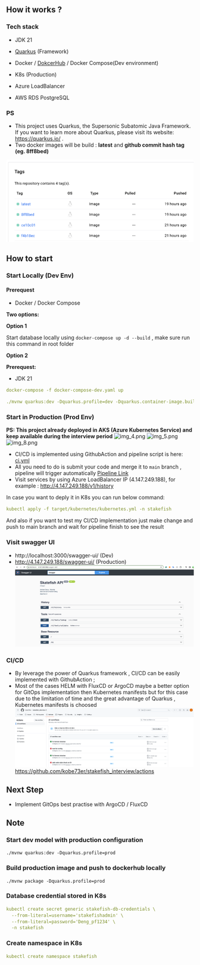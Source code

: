 

## How it works ?

### Tech stack

- JDK 21
- [Quarkus](https://quarkus.io/) (Framework)

- Docker / [DokcerHub](https://hub.docker.com/repository/docker/andrewprogramming/skatefish-api/general) / Docker Compose(Dev environment)
- K8s (Production)
- Azure LoadBalancer
- AWS RDS PostgreSQL

### PS

- This project uses Quarkus, the Supersonic Subatomic Java Framework. If you want to learn more
  about Quarkus, please visit its website: https://quarkus.io/ .
- Two docker images will be build : **latest** and **github commit hash tag (eg. 8ff8bed)**

![img.png](img.png)

## How to start

### Start Locally (Dev Env) ###

#### Prerequest

- Docker / Docker Compose

**Two options:**

**Option 1**

Start database locally using `docker-compose up -d --build` , make sure run this command in root
folder

**Option 2**

**Prerequest:**

- JDK 21

```yaml
docker-compose -f docker-compose-dev.yaml up
```

 ```yaml
./mvnw quarkus:dev -Dquarkus.profile=dev -Dquarkus.container-image.build=false -Dquarkus.container-image.push=false
 ````

### Start in Production (Prod Env)
**PS: This project already deployed in AKS (Azure Kubernetes Service) and keep available during the interview period**
![img_4.png](img_4.png)
![img_5.png](img_5.png)
![img_8.png](img_8.png)
- CI/CD is implemented using GithubAction and pipeline script is
  here: [ci.yml](.github%2Fworkflows%2Fci.yml)
- All you need to do is submit your code and merge it to `main` branch , pipeline will trigger
  automatically [Pipeline Link](https://github.com/kobe73er/stakefish_interview/actions)
- Visit services by using Azure LoadBalancer IP (4.147.249.188), for
  example : http://4.147.249.188/v1/history

In case you want to deply it in K8s you can run below command:
```yaml
kubectl apply -f target/kubernetes/kubernetes.yml -n stakefish 
```
And also if you want to test my CI/CD implementation just make change and push to main branch and wait for pipeline finish to see the result


### Visit swagger UI

- http://localhost:3000/swagger-ui/ (Dev)
- http://4.147.249.188/swagger-ui/ (Production)![img_2.png](img_2.png)

### CI/CD

- By leverage the power of Quarkus framework , CI/CD can be easily implemented with GithubAction ;
- Most of the cases HELM with FluxCD or ArgoCD maybe a better option for GitOps implementation then
  Kubernetes manifests but for this case due to the limitation of time and the great advantage of
  Quarkus , Kubernetes manifests is choosed
  [![img_1.png](img_1.png)](https://github.com/kobe73er/stakefish_interview/actions)https://github.com/kobe73er/stakefish_interview/actions


## Next Step

- Implement GitOps best practise with ArgoCD / FluxCD

## Note ##

### Start dev model with production configuration

```
./mvnw quarkus:dev -Dquarkus.profile=prod
```

### Build production image and push to dockerhub locally

```
./mvnw package -Dquarkus.profile=prod
```

### Database credential stored in K8s

```yaml
kubectl create secret generic stakefish-db-credentials \
  --from-literal=username='stakefishadmin' \
  --from-literal=password='Deng_pf1234' \
  -n stakefish
```

### Create namespace in K8s

```yaml
kubectl create namespace stakefish
```
